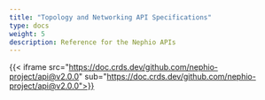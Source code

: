 ```yaml
---
title: "Topology and Networking API Specifications"
type: docs
weight: 5
description: Reference for the Nephio APIs
---
```

{{< iframe src="https://doc.crds.dev/github.com/nephio-project/api@v2.0.0" sub="https://doc.crds.dev/github.com/nephio-project/api@v2.0.0">}}